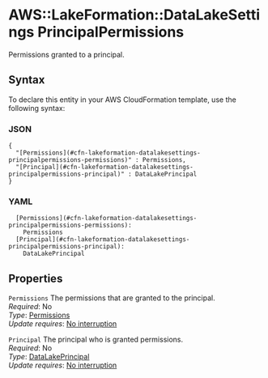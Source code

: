 # AWS::LakeFormation::DataLakeSettings PrincipalPermissions<a name="aws-properties-lakeformation-datalakesettings-principalpermissions"></a>

Permissions granted to a principal\.

## Syntax<a name="aws-properties-lakeformation-datalakesettings-principalpermissions-syntax"></a>

To declare this entity in your AWS CloudFormation template, use the following syntax:

### JSON<a name="aws-properties-lakeformation-datalakesettings-principalpermissions-syntax.json"></a>

```
{
  "[Permissions](#cfn-lakeformation-datalakesettings-principalpermissions-permissions)" : Permissions,
  "[Principal](#cfn-lakeformation-datalakesettings-principalpermissions-principal)" : DataLakePrincipal
}
```

### YAML<a name="aws-properties-lakeformation-datalakesettings-principalpermissions-syntax.yaml"></a>

```
  [Permissions](#cfn-lakeformation-datalakesettings-principalpermissions-permissions): 
    Permissions
  [Principal](#cfn-lakeformation-datalakesettings-principalpermissions-principal): 
    DataLakePrincipal
```

## Properties<a name="aws-properties-lakeformation-datalakesettings-principalpermissions-properties"></a>

`Permissions`  <a name="cfn-lakeformation-datalakesettings-principalpermissions-permissions"></a>
The permissions that are granted to the principal\.  
*Required*: No  
*Type*: [Permissions](aws-properties-lakeformation-datalakesettings-permissions.md)  
*Update requires*: [No interruption](https://docs.aws.amazon.com/AWSCloudFormation/latest/UserGuide/using-cfn-updating-stacks-update-behaviors.html#update-no-interrupt)

`Principal`  <a name="cfn-lakeformation-datalakesettings-principalpermissions-principal"></a>
The principal who is granted permissions\.  
*Required*: No  
*Type*: [DataLakePrincipal](aws-properties-lakeformation-datalakesettings-datalakeprincipal.md)  
*Update requires*: [No interruption](https://docs.aws.amazon.com/AWSCloudFormation/latest/UserGuide/using-cfn-updating-stacks-update-behaviors.html#update-no-interrupt)